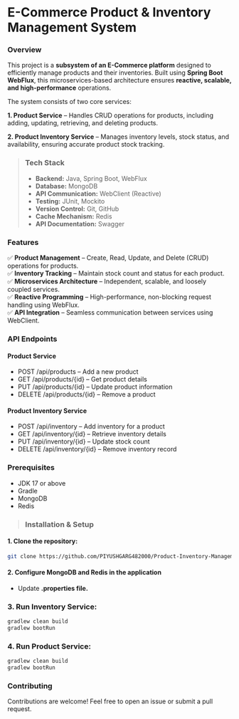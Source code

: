 # E-Commerce Product & Inventory Management System


### Overview
This project is a **subsystem of an E-Commerce platform** designed to efficiently manage products and their inventories. Built using **Spring Boot WebFlux**, this microservices-based architecture ensures **reactive, scalable, and high-performance** operations.

The system consists of two core services:

**1. Product Service** – Handles CRUD operations for products, including adding, updating, retrieving, and deleting products.

**2. Product Inventory Service** – Manages inventory levels, stock status, and availability, ensuring accurate product stock tracking.


> ### Tech Stack
> - **Backend:** Java, Spring Boot, WebFlux
> - **Database:** MongoDB
> - **API Communication:** WebClient (Reactive)
> - **Testing:** JUnit, Mockito
> - **Version Control:** Git, GitHub
> - **Cache Mechanism:** Redis
> - **API Documentation:** Swagger
### Features
✅ **Product Management** – Create, Read, Update, and Delete (CRUD) operations for products.  
✅ **Inventory Tracking** – Maintain stock count and status for each product.  
✅ **Microservices Architecture** – Independent, scalable, and loosely coupled services.  
✅ **Reactive Programming** – High-performance, non-blocking request handling using WebFlux.  
✅ **API Integration** – Seamless communication between services using WebClient.  

### API Endpoints
#### Product Service
- POST /api/products – Add a new product
- GET /api/products/{id} – Get product details
- PUT /api/products/{id} – Update product information
- DELETE /api/products/{id} – Remove a product
#### Product Inventory Service
- POST /api/inventory – Add inventory for a product
- GET /api/inventory/{id} – Retrieve inventory details
- PUT /api/inventory/{id} – Update stock count
- DELETE /api/inventory/{id} – Remove inventory record
  
### Prerequisites
- JDK 17 or above
- Gradle
- MongoDB
- Redis 

> ### Installation & Setup
#### 1. Clone the repository:

```sh 
git clone https://github.com/PIYUSHGARG482000/Product-Inventory-Management
```
#### 2. Configure MongoDB and Redis in the application
- Update **.properties file.**  
### 3. Run Inventory Service:
```sh
gradlew clean build
gradlew bootRun
```
### 4. Run Product Service:
```sh
gradlew clean build
gradlew bootRun
```

### Contributing
Contributions are welcome! Feel free to open an issue or submit a pull request.
